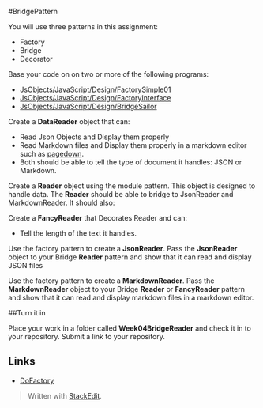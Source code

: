 #BridgePattern

You will use three patterns in this assignment:

- Factory
- Bridge
- Decorator

Base your code on on two or more of the following programs:

- [JsObjects/JavaScript/Design/FactorySimple01][FactorySimple]
- [JsObjects/JavaScript/Design/FactoryInterface][FactoryInterface]
- [JsObjects/JavaScript/Design/BridgeSailor][BridgeSailor]

[BridgeSailor]: https://github.com/charliecalvert/JsObjects/tree/master/JavaScript/Design/BridgeSailor
[FactoryInterface]: https://github.com/charliecalvert/JsObjects/tree/master/JavaScript/Design/FactoryInterface
[FactorySimple]: https://github.com/charliecalvert/JsObjects/tree/master/JavaScript/Design/FactorySimple01

Create a **DataReader** object that can:

- Read Json Objects and Display them properly
- Read Markdown files and Display them properly in a markdown editor such as [pagedown][pagedown].
- Both should be able to tell the type of document it handles: JSON or Markdown.

[pagedown]: https://code.google.com/p/pagedown/

Create a **Reader** object using the module pattern. This object is designed to handle data. The **Reader** should be able to bridge to JsonReader and MarkdownReader. It should also:

Create a **FancyReader** that Decorates Reader and can:

- Tell the length of the text it handles.

Use the factory pattern to create a **JsonReader**. Pass the **JsonReader** object to your Bridge **Reader** pattern and show that it can read and display JSON files

Use the factory pattern to create a **MarkdownReader**. Pass the **MarkdownReader** object to your Bridge **Reader** or **FancyReader** pattern and show that it can read and display markdown files in a markdown editor.

##Turn it in

Place your work in a folder called **Week04BridgeReader** and check it in to your repository. Submit a link to your repository.

## Links

- [DoFactory](http://www.dofactory.com/javascript-patterns.aspx)

> Written with [StackEdit](https://stackedit.io/).